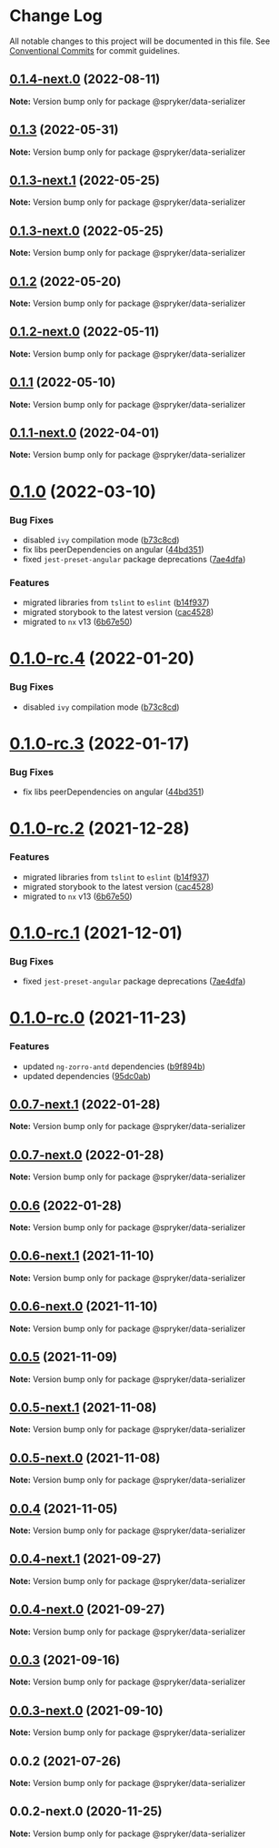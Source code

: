 # Change Log

All notable changes to this project will be documented in this file.
See [Conventional Commits](https://conventionalcommits.org) for commit guidelines.

## [0.1.4-next.0](https://github.com/spryker/ui-components/compare/@spryker/data-serializer@0.1.3...@spryker/data-serializer@0.1.4-next.0) (2022-08-11)

**Note:** Version bump only for package @spryker/data-serializer





## [0.1.3](https://github.com/spryker/ui-components/compare/@spryker/data-serializer@0.1.3-next.1...@spryker/data-serializer@0.1.3) (2022-05-31)

**Note:** Version bump only for package @spryker/data-serializer





## [0.1.3-next.1](https://github.com/spryker/ui-components/compare/@spryker/data-serializer@0.1.2...@spryker/data-serializer@0.1.3-next.1) (2022-05-25)

**Note:** Version bump only for package @spryker/data-serializer





## [0.1.3-next.0](https://github.com/spryker/zed-gui/compare/@spryker/data-serializer@0.1.2...@spryker/data-serializer@0.1.3-next.0) (2022-05-25)

**Note:** Version bump only for package @spryker/data-serializer





## [0.1.2](https://github.com/spryker/ui-components/compare/@spryker/data-serializer@0.1.2-next.0...@spryker/data-serializer@0.1.2) (2022-05-20)

**Note:** Version bump only for package @spryker/data-serializer





## [0.1.2-next.0](https://github.com/spryker/ui-components/compare/@spryker/data-serializer@0.1.1...@spryker/data-serializer@0.1.2-next.0) (2022-05-11)

**Note:** Version bump only for package @spryker/data-serializer





## [0.1.1](https://github.com/spryker/ui-components/compare/@spryker/data-serializer@0.1.1-next.0...@spryker/data-serializer@0.1.1) (2022-05-10)

**Note:** Version bump only for package @spryker/data-serializer





## [0.1.1-next.0](https://github.com/spryker/ui-components/compare/@spryker/data-serializer@0.1.0...@spryker/data-serializer@0.1.1-next.0) (2022-04-01)

**Note:** Version bump only for package @spryker/data-serializer





# [0.1.0](https://github.com/spryker/ui-components/compare/@spryker/data-serializer@0.0.6...@spryker/data-serializer@0.1.0) (2022-03-10)


### Bug Fixes

* disabled `ivy` compilation mode ([b73c8cd](https://github.com/spryker/ui-components/commit/b73c8cd6990e72e74b9f5c1a5ee0a76ba740c109))
* fix libs peerDependencies on angular ([44bd351](https://github.com/spryker/ui-components/commit/44bd35192446358fa03f6523a04725763248e7fb))
* fixed `jest-preset-angular` package deprecations ([7ae4dfa](https://github.com/spryker/ui-components/commit/7ae4dfa3e60b243490e2ccc50db4f2ffee0b8ab9))


### Features

* migrated libraries from `tslint` to `eslint` ([b14f937](https://github.com/spryker/ui-components/commit/b14f937bfd7803341e6626dd491484aa4d9b1344))
* migrated storybook to the latest version ([cac4528](https://github.com/spryker/ui-components/commit/cac45288f9644fc20c4cff6b4a658a74130fbe2e))
* migrated to `nx` v13 ([6b67e50](https://github.com/spryker/ui-components/commit/6b67e504a2ff8e8a840f70e12aae056c31698b47))





# [0.1.0-rc.4](https://github.com/spryker/ui-components/compare/@spryker/data-serializer@0.1.0-rc.3...@spryker/data-serializer@0.1.0-rc.4) (2022-01-20)


### Bug Fixes

* disabled `ivy` compilation mode ([b73c8cd](https://github.com/spryker/ui-components/commit/b73c8cd6990e72e74b9f5c1a5ee0a76ba740c109))





# [0.1.0-rc.3](https://github.com/spryker/ui-components/compare/@spryker/data-serializer@0.1.0-rc.2...@spryker/data-serializer@0.1.0-rc.3) (2022-01-17)


### Bug Fixes

* fix libs peerDependencies on angular ([44bd351](https://github.com/spryker/ui-components/commit/44bd35192446358fa03f6523a04725763248e7fb))





# [0.1.0-rc.2](https://github.com/spryker/ui-components/compare/@spryker/data-serializer@0.1.0-rc.1...@spryker/data-serializer@0.1.0-rc.2) (2021-12-28)


### Features

* migrated libraries from `tslint` to `eslint` ([b14f937](https://github.com/spryker/ui-components/commit/b14f937bfd7803341e6626dd491484aa4d9b1344))
* migrated storybook to the latest version ([cac4528](https://github.com/spryker/ui-components/commit/cac45288f9644fc20c4cff6b4a658a74130fbe2e))
* migrated to `nx` v13 ([6b67e50](https://github.com/spryker/ui-components/commit/6b67e504a2ff8e8a840f70e12aae056c31698b47))





# [0.1.0-rc.1](https://github.com/spryker/ui-components/compare/@spryker/data-serializer@0.1.0-rc.0...@spryker/data-serializer@0.1.0-rc.1) (2021-12-01)


### Bug Fixes

* fixed `jest-preset-angular` package deprecations ([7ae4dfa](https://github.com/spryker/ui-components/commit/7ae4dfa3e60b243490e2ccc50db4f2ffee0b8ab9))





# [0.1.0-rc.0](https://github.com/spryker/ui-components/compare/@spryker/data-serializer@0.0.4-next.1...@spryker/data-serializer@0.1.0-rc.0) (2021-11-23)


### Features

* updated `ng-zorro-antd` dependencies ([b9f894b](https://github.com/spryker/ui-components/commit/b9f894b5c6dd3e469bc8e0f01e251bb29e20e92d))
* updated dependencies ([95dc0ab](https://github.com/spryker/ui-components/commit/95dc0ab04dd4612dc2476ed2b487aee7c7304497))





## [0.0.7-next.1](https://github.com/spryker/ui-components/compare/@spryker/data-serializer@0.0.6...@spryker/data-serializer@0.0.7-next.1) (2022-01-28)

**Note:** Version bump only for package @spryker/data-serializer





## [0.0.7-next.0](https://github.com/spryker/zed-gui/compare/@spryker/data-serializer@0.0.6...@spryker/data-serializer@0.0.7-next.0) (2022-01-28)

**Note:** Version bump only for package @spryker/data-serializer





## [0.0.6](https://github.com/spryker/ui-components/compare/@spryker/data-serializer@0.0.6-next.1...@spryker/data-serializer@0.0.6) (2022-01-28)

**Note:** Version bump only for package @spryker/data-serializer





## [0.0.6-next.1](https://github.com/spryker/ui-components/compare/@spryker/data-serializer@0.0.5...@spryker/data-serializer@0.0.6-next.1) (2021-11-10)

**Note:** Version bump only for package @spryker/data-serializer





## [0.0.6-next.0](https://github.com/spryker/zed-gui/compare/@spryker/data-serializer@0.0.4-next.1...@spryker/data-serializer@0.0.6-next.0) (2021-11-10)

**Note:** Version bump only for package @spryker/data-serializer





## [0.0.5](https://github.com/spryker/ui-components/compare/@spryker/data-serializer@0.0.5-next.1...@spryker/data-serializer@0.0.5) (2021-11-09)

**Note:** Version bump only for package @spryker/data-serializer





## [0.0.5-next.1](https://github.com/spryker/ui-components/compare/@spryker/data-serializer@0.0.4...@spryker/data-serializer@0.0.5-next.1) (2021-11-08)

**Note:** Version bump only for package @spryker/data-serializer





## [0.0.5-next.0](https://github.com/spryker/zed-gui/compare/@spryker/data-serializer@0.0.4-next.1...@spryker/data-serializer@0.0.5-next.0) (2021-11-08)

**Note:** Version bump only for package @spryker/data-serializer





## [0.0.4](https://github.com/spryker/ui-components/compare/@spryker/data-serializer@0.0.4-next.1...@spryker/data-serializer@0.0.4) (2021-11-05)

**Note:** Version bump only for package @spryker/data-serializer





## [0.0.4-next.1](https://github.com/spryker/ui-components/compare/@spryker/data-serializer@0.0.3...@spryker/data-serializer@0.0.4-next.1) (2021-09-27)

**Note:** Version bump only for package @spryker/data-serializer





## [0.0.4-next.0](https://github.com/spryker/zed-gui/compare/@spryker/data-serializer@0.0.2...@spryker/data-serializer@0.0.4-next.0) (2021-09-27)

**Note:** Version bump only for package @spryker/data-serializer





## [0.0.3](https://github.com/spryker/ui-components/compare/@spryker/data-serializer@0.0.3-next.0...@spryker/data-serializer@0.0.3) (2021-09-16)

**Note:** Version bump only for package @spryker/data-serializer





## [0.0.3-next.0](https://github.com/spryker/ui-components/compare/@spryker/data-serializer@0.0.2...@spryker/data-serializer@0.0.3-next.0) (2021-09-10)

**Note:** Version bump only for package @spryker/data-serializer





## 0.0.2 (2021-07-26)

**Note:** Version bump only for package @spryker/data-serializer





## 0.0.2-next.0 (2020-11-25)

**Note:** Version bump only for package @spryker/data-serializer
